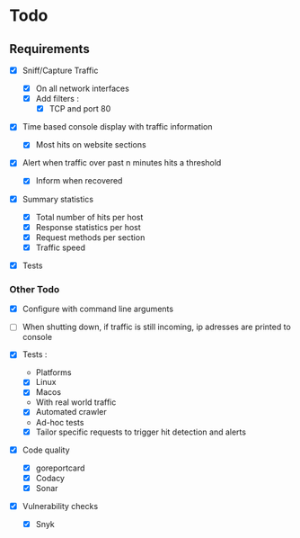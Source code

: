 # Todo

## Requirements

-   [x] Sniff/Capture Traffic
  -   [x] On all network interfaces
  -   [x] Add filters :
    -   [x] TCP and port 80
-   [x] Time based console display with traffic information
  -   [x] Most hits on website sections
-   [x] Alert when traffic over past n minutes hits a threshold
  -   [x] Inform when recovered
-   [x] Summary statistics
  -   [x] Total number of hits per host
  -   [x] Response statistics per host
  -   [x] Request methods per section
  -   [x] Traffic speed

-   [x] Tests


### Other Todo

-   [x] Configure with command line arguments

-   [ ] When shutting down, if traffic is still incoming, ip adresses are printed to console

-   [x] Tests :
  -   Platforms
    -   [x] Linux
    -   [x] Macos
  -   With real world traffic
    -   [x] Automated crawler
  -   Ad-hoc tests
    -   [x] Tailor specific requests to trigger hit detection and alerts

-   [x] Code quality
  -   [x] goreportcard
  -   [x] Codacy
  -   [x] Sonar
-   [x] Vulnerability checks
  -   [x] Snyk

